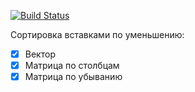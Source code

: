 [![Build Status](https://travis-ci.org/notorious01/QSort.svg?branch=master)](https://travis-ci.org/notorious01/QSort)

Сортировка вставками по уменьшению:
- [x] Вектор
- [x] Матрица по столбцам
- [x] Матрица по убыванию
